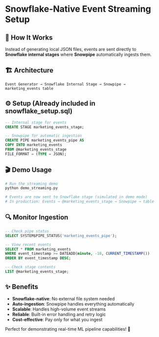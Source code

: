 # Snowflake-Native Event Streaming Setup

## 🎯 How It Works

Instead of generating local JSON files, events are sent directly to **Snowflake internal stages** where **Snowpipe** automatically ingests them.

## 🏗️ Architecture

```
Event Generator → Snowflake Internal Stage → Snowpipe → marketing_events table
```

## ⚙️ Setup (Already included in snowflake_setup.sql)

```sql
-- Internal stage for events
CREATE STAGE marketing_events_stage;

-- Snowpipe for automatic ingestion
CREATE PIPE marketing_events_pipe AS
COPY INTO marketing_events
FROM @marketing_events_stage
FILE_FORMAT = (TYPE = JSON);
```

## 🎬 Demo Usage

```bash
# Run the streaming demo
python demo_streaming.py

# Events are now sent to Snowflake stage (simulated in demo mode)
# In production: Events → @marketing_events_stage → Snowpipe → table
```

## 🔍 Monitor Ingestion

```sql
-- Check pipe status
SELECT SYSTEM$PIPE_STATUS('marketing_events_pipe');

-- View recent events
SELECT * FROM marketing_events 
WHERE event_timestamp >= DATEADD(minute, -10, CURRENT_TIMESTAMP())
ORDER BY event_timestamp DESC;

-- Check stage contents
LIST @marketing_events_stage;
```

## ✨ Benefits

- **Snowflake-native**: No external file system needed
- **Auto-ingestion**: Snowpipe handles everything automatically  
- **Scalable**: Handles high-volume event streams
- **Reliable**: Built-in error handling and retry logic
- **Cost-effective**: Pay only for what you ingest

Perfect for demonstrating real-time ML pipeline capabilities! 🚀
